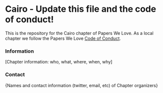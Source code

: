 # Cairo - Update this file and the code of conduct!

This is the repository for the Cairo chapter of Papers We Love. As a local chapter we follow the Papers We Love [Code of Conduct](https://github.com/papers-we-love/cairo/blob/master/code-of-conduct.md).

### Information

[Chapter information: who, what, where, when, why]

### Contact

{Names and contact information (twitter, email, etc) of Chapter organizers}
